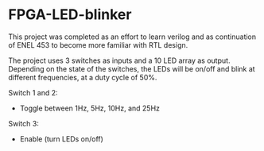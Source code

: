 # FPGA-LED-blinker
This project was completed as an effort to learn verilog and as continuation of ENEL 453 to become more familiar with RTL design.

The project uses 3 switches as inputs and a 10 LED array as output. Depending on the state of the switches, the LEDs will be on/off and blink at different frequencies, at a duty cycle of 50%.

Switch 1 and 2:
  - Toggle between 1Hz, 5Hz, 10Hz, and 25Hz

 Switch 3:
  - Enable (turn LEDs on/off)
